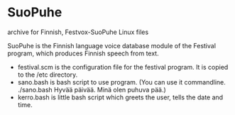 # SuoPuhe
archive for Finnish, Festvox-SuoPuhe Linux files

SuoPuhe is the Finnish language voice database module of the Festival program, which produces Finnish speech from text.
* festival.scm is the configuration file for the festival program. It is copied to the /etc directory. 
* sano.bash is bash script to use program.  (You can use it commandline. ./sano.bash Hyvää päivää. Minä olen puhuva pää.)
* kerro.bash is little bash script which greets the user, tells the date and time.
